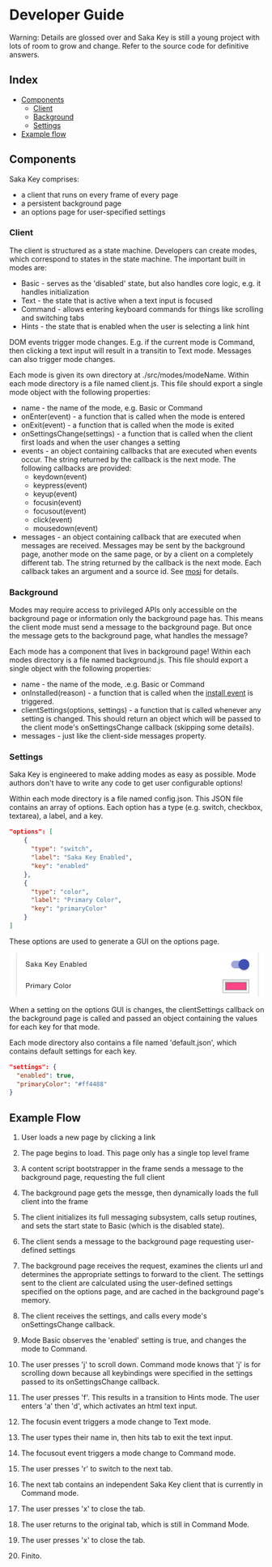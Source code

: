 # Developer Guide

Warning: Details are glossed over and Saka Key is still a young project with lots of room to grow and change. Refer to the source code for definitive answers.

## Index

* [Components](#components)
  * [Client](#client)
  * [Background](#background)
  * [Settings](#settings)
* [Example flow](#example-flow)

## Components

Saka Key comprises:

* a client that runs on every frame of every page
* a persistent background page
* an options page for user-specified settings

### Client

The client is structured as a state machine. Developers can create modes, which correspond to states in the state machine. The important built in modes are:

* Basic - serves as the 'disabled' state, but also handles core logic, e.g. it handles initialization 
* Text - the state that is active when a text input is focused 
* Command - allows entering keyboard commands for things like scrolling and switching tabs
* Hints - the state that is enabled when the user is selecting a link hint

DOM events trigger mode changes. E.g. if the current mode is Command, then clicking a text input will result in a transitin to Text mode. Messages can also trigger mode changes.

Each mode is given its own directory at ./src/modes/modeName. Within each mode directory is a file named client.js. This file should export a single mode object with the following properties:

* name - the name of the mode, e.g. Basic or Command
* onEnter(event) - a function that is called when the mode is entered
* onExit(event) - a function that is called when the mode is exited
* onSettingsChange(settings) - a function that is called when the client first loads and when the user changes a setting
* events - an object containing callbacks that are executed when events occur. The string returned by the callback is the next mode. The following callbacks are provided:
  * keydown(event)
  * keypress(event)
  * keyup(event)
  * focusin(event)
  * focusout(event)
  * click(event)
  * mousedown(event)
* messages - an object containing callback that are executed when messages are received. Messages may be sent by the background page, another mode on the same page, or by a client on a completely different tab. The string returned by the callback is the next mode. Each callback takes an argument and a source id. See [mosi](https://github.com/eejdoowad/mosi) for details.

### Background

Modes may require access to privileged APIs only accessible on the background page or information only the background page has. This means the client mode must send a message to the background page. But once the message gets to the background page, what handles the message?

Each mode has a component that lives in background page! Within each modes directory is a file named background.js. This file should export a single object with the following properties:

* name - the name of the mode, .e.g. Basic or Command
* onInstalled(reason) - a function that is called when the [install event](https://developer.chrome.com/extensions/runtime#event-onInstalled) is triggered.
* clientSettings(options, settings) - a function that is called whenever any setting is changed. This should return an object which will be passed to the client mode's onSettingsChange callback (skipping some details).
* messages - just like the client-side messages property.

### Settings

Saka Key is engineered to make adding modes as easy as possible. Mode authors don't have to write any code to get user configurable options!

Within each mode directory is a file named config.json. This JSON file contains an array of options. Each option has a type (e.g. switch, checkbox, textarea), a label, and a key.

```JSON
"options": [
    {
      "type": "switch",
      "label": "Saka Key Enabled",
      "key": "enabled"
    },
    {
      "type": "color",
      "label": "Primary Color",
      "key": "primaryColor"
    }
]
```
These options are used to generate a GUI on the options page.

![example](options_gui_example.png)

When a setting on the options GUI is changes, the clientSettings callback on the background page is called and passed an object containing the values for each key for that mode.

Each mode directory also contains a file named 'default.json', which contains default settings for each key.

```JSON
"settings": {
  "enabled": true,
  "primaryColor": "#ff4488"
}
```

## Example Flow

1. User loads a new page by clicking a link

2. The page begins to load. This page only has a single top level frame

3. A content script bootstrapper in the frame sends a message to the background page, requesting the full client

4. The background page gets the messge, then dynamically loads the full client into the frame

5. The client initializes its full messaging subsystem, calls setup routines, and sets the start state to Basic (which is the disabled state).

6. The client sends a message to the background page requesting user-defined settings

7. The background page receives the request, examines the clients url and determines the appropriate settings to forward to the client. The settings sent to the client are calculated using the user-defined settings specified on the options page, and are cached in the background page's memory.

8. The client receives the settings, and calls every mode's onSettingsChange callback.

9. Mode Basic observes the 'enabled' setting is true, and changes the mode to Command.

10. The user presses 'j' to scroll down. Command mode knows that 'j' is for scrolling down because all keybindings were specified in the settings passed to its onSettingsChange callback.

11. The user presses 'f'.  This results in a transition to Hints mode. The user enters 'a' then 'd', which activates an html text input.

12. The focusin event triggers a mode change to Text mode.

13. The user types their name in, then hits tab to exit the text input.

14. The focusout event triggers a mode change to Command mode.

15. The user presses 'r' to switch to the next tab.

16. The next tab contains an independent Saka Key client that is currently in Command mode.

17. The user presses 'x' to close the tab.

18. The user returns to the original tab, which is still in Command Mode.

19. The user presses 'x' to close the tab.

20. Finito.
